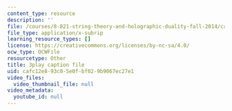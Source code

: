 ```yaml
---
content_type: resource
description: ''
file: /courses/8-821-string-theory-and-holographic-duality-fall-2014/cafc12e893c05e0fbf029b9067ec27e1_M_8UajiNlDg.vtt
file_type: application/x-subrip
learning_resource_types: []
license: https://creativecommons.org/licenses/by-nc-sa/4.0/
ocw_type: OCWFile
resourcetype: Other
title: 3play caption file
uid: cafc12e8-93c0-5e0f-bf02-9b9067ec27e1
video_files:
  video_thumbnail_file: null
video_metadata:
  youtube_id: null
---
```

